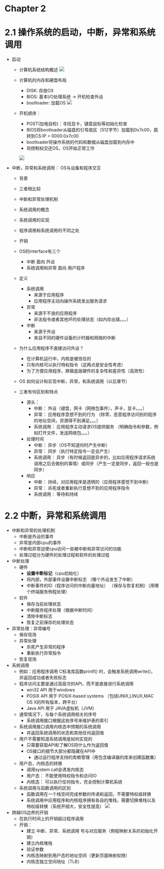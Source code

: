 # Chapter 2
# 2.1 操作系统的启动，中断，异常和系统调用
+ 启动 
  - 计算机系统结构概述
    ![](../Resources/1-computer_system.png)
  - 计算机的内存和硬盘布局
    + DISK: 存放OS
    + BIOS: 基本I/O处理系统 -> 开机检查外设
    + bootloader: 加载OS
    ![](../Resources/1-bios.png)
  - 开机顺序：
  
    + POST(加电自检)：寻找显卡，键盘鼠标等初始化检查
    + BIOS将bootloader从磁盘的引导扇区（512字节）加载到0x7c00，跳转到CS:IP = 0000:0x7c00
    + bootloader将操作系统的代码和数据从磁盘加载到内存中
    + 将控制权交还OS，OS开始正常工作
        
    ![](../Resources/1-bios2.png)
+ 中断，异常和系统调用： OS与设备和程序交互
  - 背景
  - 三者相比较
  - 中断和异常处理机制
  - 系统调用的概念
  - 系统调用的实现
  - 程序调用和系统调用的不同之处
  - 开销
  
  - OS的interface有三个
    + 中断 面向 外设
    + 系统调用和异常 面向 用户程序
  - 定义
    + 系统调用
      - 来源于应用程序
      - 应用程序主动向操作系统发出服务请求
    + 异常
      - 来源于不良的应用程序
      - 非法指令或者其他坏的处理状态（如内存出错。。。）
    + 中断
      - 来源于外设
      - 来自不同的硬件设备的计时器和网络的中断
  - 为什么应用程序不直接访问外设？
    + 在计算机运行中，内核是被信任的
    + 只有内核可以执行特权指令（这两点是安全性考虑）
    + 为了方便应用程序，屏蔽底层硬件的复杂性和差异性（高效性）
  - OS 如何设计和实现中断，异常，和系统调用（以后章节）
  - 三者有何区别和特点
    + 源头：
      - 中断： 外设（键盘，网卡（网络包事件），声卡，显卡。。。）
      - 异常： 应用程序意想不到的行为 （除零，恶意程序访问别的程序的地址空间，资源得不到满足。。。）
      - 系统调用： 应用程序主动请求OS提供服务 （明确指令和参数，例如打开文件，发送网络包。。。）
    + 处理时间
      - 中断： 异步（OS不知道何时产生中断）
      - 异常： 同步（执行特定指令一定会产生）
      - 系统调用： 异步（有时候返回是异步的，比如应用程序请求系统调用之后去做别的事情）或同步（产生一定是同步，返回一般也是同步）
    + 响应
      - 中断： 持续，对应用程序是透明的（应用程序感觉不到中断）
      - 异常： 杀死或者重新执行意想不到的应用程序指令
      - 系统调用： 等待和持续
# 2.2 中断，异常和系统调用
+ 中断和异常的处理机制
  - 中断是外设的事件
  - 异常是内部cpu的事件
  - 中断和异常迫使cpu访问一些被中断和异常访问的功能
  - 处理过程分为硬件的处理过程和软件的处理过程
+ 中断处理
  - 硬件
    + **设置中断标记**（cpu初始化）
    + 将内部，外部事件设置中断标志 （哪个外设发生了中断）
    + 中断事件的ID（程序访问的中断向量地址） （保存与恢复机制）（用哪个终端服务例程处理）
  - 软件
    + 保存当前处理状态
    + 中断服务程序处理（根据中断时间）
    + 清除中断标志
    + 恢复之前保存的处理状态
+ 异常处理：异常编号
  - 保存现场
  - 异常处理
    + 杀死产生异常的程序
    + 重新执行异常指令
  - 恢复现场
+ 系统调用
  - 例如：应用程序调用 C标准库函数printf() 时，会触发系统调用write()，并返回成功或者失败标志 
  - 程序访问主要是通过高层次的API，而不是直接进行系统调用
    + win32 API 用于windows
    + POSIX API 用于 POSIX-based systems （包括UNIX,LINUX,MAC OS X的所有版本，跨平台）
    + Java API 用于 JAVA虚拟机（JVM）
  - 通常情况下，与每个系统调用相关的序号
    + 系统调用接口根据这些序号来维护表的索引
  - 系统调用接口调用内核态中预期的系统调用
    + 并返回系统调用的状态和其他任何返回值
  - 用户不需要知道系统调用是如何实现的
    + 只需要获取API和了解OS将什么作为返回值
    + OS接口的细节大部分都隐藏在API中
      - 通过运行程序支持的库赖管理（用包含编译器的库来创建函数集）
  - 用户态，内核态的转换
    + 调用system call会诱发内核态
    + 用户态： 不能使用特权指令和访问IO
    + 内核态： 可以执行任何指令，完全控制计算机系统
  - 系统调用与函数调用的区别
    + 函数调用在一个栈空间完成参数的传递和返回，不需要特权级转换
    + 系统调用中应用程序和内核程序拥有各自的堆栈，需要切换堆栈以及特权级转换（系统开销大，安全性提高）
![](../Resources/1-table.png)
+ 跨越OS边界的开销
  - 在执行时间上的开销超过程序调用
  - 开销：
    + 建立 中断、异常、系统调用 号与对应服务（例程映射关系的初始化开销）
    + 建立内核堆栈
    + 验证参数
    + 内核态映射到用户态的地址空间（更新页面映射权限）
    + 内核态独立空间地址（TLB）
